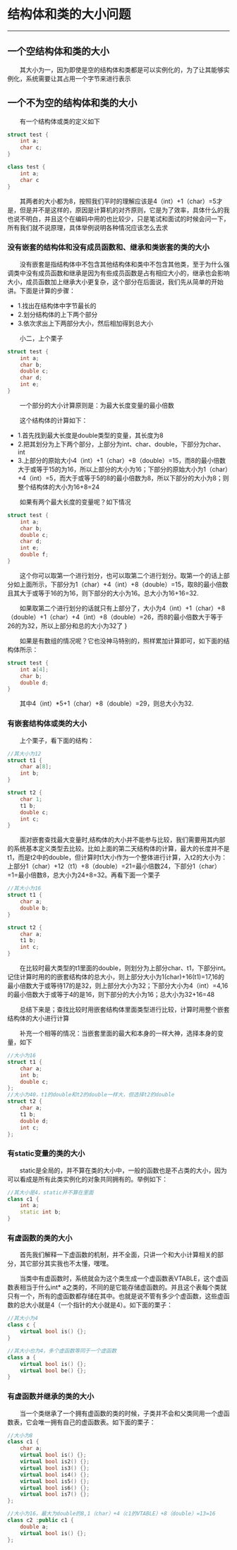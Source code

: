 # 结构体和类的大小问题
***
## 一个空结构体和类的大小
&ensp;&ensp;&ensp;&ensp;其大小为一，因为即使是空的结构体和类都是可以实例化的，为了让其能够实例化，系统需要让其占用一个字节来进行表示

## 一个不为空的结构体和类的大小
&ensp;&ensp;&ensp;&ensp;有一个结构体或类的定义如下

```c++
struct test {
    int a;
    char c;
}

class test {
    int a;
    char c
}
```

&ensp;&ensp;&ensp;&ensp;其两者的大小都为8，按照我们平时的理解应该是4（int）+1（char）=5才是，但是并不是这样的，原因是计算机的对齐原则，它是为了效率，具体什么的我也说不明白，并且这个在编码中用的也比较少，只是笔试和面试的时候会问一下，所有我们就不说原理，具体举例说明各种情况应该怎么去求

### 没有嵌套的结构体和没有成员函数和、继承和类嵌套的类的大小
&ensp;&ensp;&ensp;&ensp;没有嵌套是指结构体中不包含其他结构体和类中不包含其他类，至于为什么强调类中没有成员函数和继承是因为有些成员函数是占有相应大小的，继承也会影响大小，成员函数加上继承大小更复杂，这个部分在后面说，我们先从简单的开始讲。下面是计算的步骤：

- 1.找出在结构体中字节最长的
- 2.划分结构体的上下两个部分
- 3.依次求出上下两部分大小，然后相加得到总大小

&ensp;&ensp;&ensp;&ensp;小二，上个栗子

```c++
struct test {
    int a;
    char b;
    double c;
    char d;
    int e;
}
```

&ensp;&ensp;&ensp;&ensp;一个部分的大小计算原则是：为最大长度变量的最小倍数

&ensp;&ensp;&ensp;&ensp;这个结构体的计算如下：

- 1.首先找到最大长度是double类型的变量，其长度为8
- 2.把其划分为上下两个部分，上部分为int、char、double，下部分为char、int
- 3.上部分的原始大小4（int）+1（char）+8（double）=15，而8的最小倍数大于或等于15的为16，所以上部分的大小为16；下部分的原始大小为1（char）+4（int）=5，而大于或等于5的8的最小倍数为8，所以下部分的大小为8；则整个结构体的大小为16+8=24

&ensp;&ensp;&ensp;&ensp;如果有两个最大长度的变量呢？如下情况

```c++
struct test {
    int a;
    char b;
    double c;
    char d;
    int e;
    double f;
}
```

&ensp;&ensp;&ensp;&ensp;这个你可以取第一个进行划分，也可以取第二个进行划分。取第一个的话上部分如上面所示，下部分为1（char）+4（int）+8（double）=15，取8的最小倍数且其大于或等于16的为16，则下部分的大小为16。总大小为16+16=32.

&ensp;&ensp;&ensp;&ensp;如果取第二个进行划分的话就只有上部分了，大小为4（int）+1（char）+8（double）+1（char）+4（int）+8（double）=26，而8的最小倍数大于等于26的为32，所以上部分和总的大小为32了
}

&ensp;&ensp;&ensp;&ensp;如果是有数组的情况呢？它也没神马特别的，照样累加计算即可，如下面的结构体所示：

```c++
struct test {
    int a[4];
    char b;
    double d;
}
```

&ensp;&ensp;&ensp;&ensp;其中4（int）*5+1（char）+8（double）=29，则总大小为32.

### 有嵌套结构体或类的大小
&ensp;&ensp;&ensp;&ensp;上个栗子，看下面的结构：

```c++
//其大小为12
struct t1 {
    char a[8];
    int b;
}

struct t2 {
    char 1;
    t1 b;
    double c;
    int c;
}
```

&ensp;&ensp;&ensp;&ensp;面对嵌套查找最大变量时,结构体的大小并不能参与比较，我们需要用其内部的系统基本定义类型去比较。比如上面的第二天结构体的计算，最大的长度并不是t1，而是t2中的double，但计算时t1大小作为一个整体进行计算，入t2的大小为：上部分1（char）+12（t1）+8（double）=21=最小倍数24，下部分1（char）=1=最小倍数8，总大小为24+8=32。再看下面一个栗子

```c++
//其大小为16
struct t1 {
    char a;
    double b;
}

struct t2 {
    char a;
    t1 b;
    int c;
}
```

&ensp;&ensp;&ensp;&ensp;在比较时最大类型的t1里面的double，则划分为上部分char、t1，下部分int。记住计算时用的的嵌套结构体的总大小，则上部分大小为1(char)+16(t1)=17,16的最小倍数大于或等待17的是32，则上部分大小为32；下部分大小为4（int）=4,16的最小倍数大于或等于4的是16，则下部分的大小为16；总大小为32+16=48

&ensp;&ensp;&ensp;&ensp;总结下来是；查找比较时用嵌套结构体里面类型进行比较，计算时用整个嵌套结构体的大小进行计算

&ensp;&ensp;&ensp;&ensp;补充一个相等的情况：当嵌套里面的最大和本身的一样大神，选择本身的变量，如下

```c++
//大小为16
struct t1 {
    char a;
    int b;
    double c;
};
//大小为40，t1的double和t2的double一样大，但选择t2的double
struct t2 {
    char a;
    t1 b;
    double d;
    int c;
};
```

### 有static变量的类的大小
&ensp;&ensp;&ensp;&ensp;static是全局的，并不算在类的大小中，一般的函数也是不占类的大小，因为可以看成是所有此类实例化的对象共同拥有的。举例如下：

```c++
//其大小是4，static并不算在里面
class c1 {
    int a;
    static int b;
}
```

### 有虚函数的类的大小
&ensp;&ensp;&ensp;&ensp;首先我们解释一下虚函数的机制，并不全面，只讲一个和大小计算相关的部分，其它部分其实我也不太懂，嘿嘿。

&ensp;&ensp;&ensp;&ensp;当类中有虚函数时，系统就会为这个类生成一个虚函数表VTABLE，这个虚函数表相当于什么int* a之类的，不同的是它能存储虚函数的。并且这个表每个类就只有一个，所有的虚函数都存储在其中。也就是说不管有多少个虚函数，这些虚函数的总大小就是4（一个指针的大小就是4）。如下面的栗子：

```c++
//其大小为4
class c {
    virtual bool is() {};
}

//其大小也为4，多个虚函数等同于一个虚函数
class a {
    virtual bool is() {};
    virtual bool be() {};
}
```

### 有虚函数并继承的类的大小
&ensp;&ensp;&ensp;&ensp;当一个类继承了一个拥有虚函数的类的时候，子类并不会和父类同用一个虚函数表，它会唯一拥有自己的虚函数表。如下面的栗子：

```c++
//大小为8
class c1 {
    char a;
    virtual bool is() {};
    virtual bool is2() {};
    virtual bool is3() {};
    virtual bool is4() {};
    virtual bool is5() {};
    virtual bool is6() {};
    virtual bool is7() {};
};

//大小为16，最大为double的8,1（char）+4（c1的VTABLE）+8（double）=13=16
class c2 :public c1 {
    double a;
    virtual bool is() {};
};
```